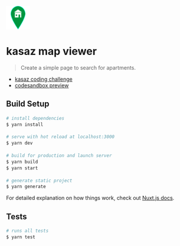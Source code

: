 ![Logo Title](/assets/green-home-icon-64-177826.png?raw=true "Logo")

# kasaz map viewer

> Create a simple page to search for apartments. 

- [kasaz coding challenge](https://github.com/kasaz/coding-challenge)
- [codesandbox preview](https://codesandbox.io/)


## Build Setup

``` bash
# install dependencies
$ yarn install

# serve with hot reload at localhost:3000
$ yarn dev

# build for production and launch server
$ yarn build
$ yarn start

# generate static project
$ yarn generate
```

For detailed explanation on how things work, check out [Nuxt.js docs](https://nuxtjs.org).

## Tests
``` bash
# runs all tests
$ yarn test
```